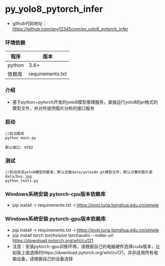 # py_yolo8_pytorch_infer
* github代码地址：https://github.com/any12345com/py_yolo8_pytorch_infer

### 环境依赖

| 程序         | 版本      |
| ---------- | ------- |
| python     | 3.6+    |
| 依赖库      | requirements.txt |
### 介绍
* 基于python+pytorch开发的yolo8模型推理服务，直接运行yolo8的pt格式的模型文件，并对外提供图片分析的接口服务

### 启动
~~~
//启动服务
python main.py

默认端口: 9702
~~~

### 测试

~~~
//启动测试yolo8模型的脚本，默认加载data/yolov8n.pt模型文件，默认计算的图片是data/bus.jpg
python tests.py

~~~


### Windows系统安装 pytorch-cpu版本依赖库
* pip install -r requirements.txt -i https://pypi.tuna.tsinghua.edu.cn/simple

### Windows系统安装 pytorch-gpu版本依赖库
* pip install -r requirements.txt -i https://pypi.tuna.tsinghua.edu.cn/simple
* pip install torch torchvision torchaudio --index-url https://download.pytorch.org/whl/cu121
* 注意：安装pytorch-gpu训练环境，请根据自己的电脑硬件选择cuda版本，比如我上面选择的https://download.pytorch.org/whl/cu121，并非适用所有电脑设备，请根据自己的设备选择

